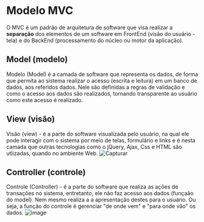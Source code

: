 # Modelo MVC
  O MVC é um padrão de arquitetura de software que visa realizar a **separação** dos elementos de um software em FrontEnd (visão do usuário - tela) e do BackEnd 
  (processamento do núcleo ou motor da aplicação).
  
 ## Model (modelo)
 Modelo (Model) é a camada de software que representa os dados, de forma que permita ao sistema realizar o acesso (escrita e leitura) em um banco de dados, aos referidos dados.
 Nele são definidas a regras de validação e como o acesso aos dados são realizados, tornando transparente ao usuário como este acesso é realizado. 

## View (visão)
Visão (view) - é a parte do software visualizada pelo usuário, na qual ele pode interagir com o sistema por meio de telas, formulário e links e é nesta camada que outras 
tecnologias como o jQuery, Ajax, Css e HTML são utlizadas, quando no ambiente Web.
![Capturar](https://user-images.githubusercontent.com/80215258/138762541-0964dd39-158e-4a49-9094-277953a9b988.PNG)

## Controller (controle)
Controle (Controller) - é a parte do software que realiza as ações de transações no sistema, entretanto, ele não faz acesso aos dados (funçaão do model). Nem mesmo realiza a a
apresentação destes para o usuário. Ou seja, a função do controle é gerenciar "de onde vem" e "para onde vão" os dados.
![image](https://user-images.githubusercontent.com/80215258/138763119-1785c9a6-6957-4008-a541-9136abf9c39a.png)
